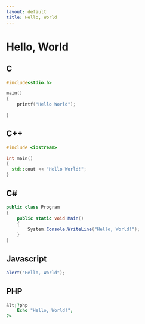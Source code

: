 ```yaml
---
layout: default
title: Hello, World
---
```

# Hello, World #

## C ##

```c
#include<stdio.h>

main()
{
    printf("Hello World");

}
```


## C++ ##

```c++
#include <iostream>

int main()
{
  std::cout << "Hello World!";
}
```


## C# ##

```csharp
public class Program
{
	public static void Main()
	{
		System.Console.WriteLine("Hello, World!");
	}
}
```


## Javascript ##

```javascript
alert("Hello, World");
```

## PHP ##

```PHP
&lt;?php
	Echo "Hello, World!";
?>
```
